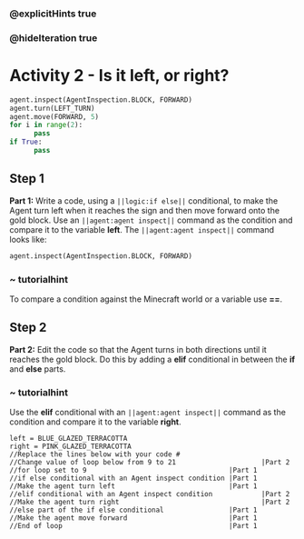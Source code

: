 ### @explicitHints true
### @hideIteration true 
# Activity 2 -  Is it left, or right? 

```python
agent.inspect(AgentInspection.BLOCK, FORWARD)
agent.turn(LEFT_TURN)
agent.move(FORWARD, 5)
for i in range(2):
      pass
if True:
      pass
```

## Step 1
**Part 1:** Write a code, using a `||logic:if else||` conditional, to make the Agent turn left when it reaches the sign and
then move forward onto the gold block. Use an `||agent:agent inspect||` command as the condition and compare it to the variable **left**.
The `||agent:agent inspect||` command looks like: 
```python
agent.inspect(AgentInspection.BLOCK, FORWARD)
```
### ~ tutorialhint 
To compare a condition against the Minecraft world or a variable use **==**.


## Step 2
**Part 2:** Edit the code so that the Agent turns in both directions until it reaches the gold block. Do this by adding a **elif**
conditional in between the **if** and **else** parts.
### ~ tutorialhint 
Use the **elif** conditional with an `||agent:agent inspect||` command
as the condition and compare it to the variable **right**.

```template
left = BLUE_GLAZED_TERRACOTTA
right = PINK_GLAZED_TERRACOTTA
//Replace the lines below with your code #
//Change value of loop below from 9 to 21                     |Part 2
//for loop set to 9                                   |Part 1
//if else conditional with an Agent inspect condition |Part 1
//Make the agent turn left                            |Part 1
//elif conditional with an Agent inspect condition            |Part 2
//Make the agent turn right                                   |Part 2
//else part of the if else conditional                |Part 1
//Make the agent move forward                         |Part 1
//End of loop                                         |Part 1
```
